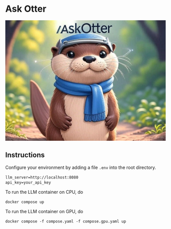 # Ask Otter
![mascot](otter.jpg)

## Instructions
Configure your environment by adding a file `.env` into the root directory.

```env
llm_server=http://localhost:8080
api_key=your_api_key
```

To run the LLM container on CPU, do
```
docker compose up
```

To run the LLM container on GPU, do
```
docker compose -f compose.yaml -f compose.gpu.yaml up
```